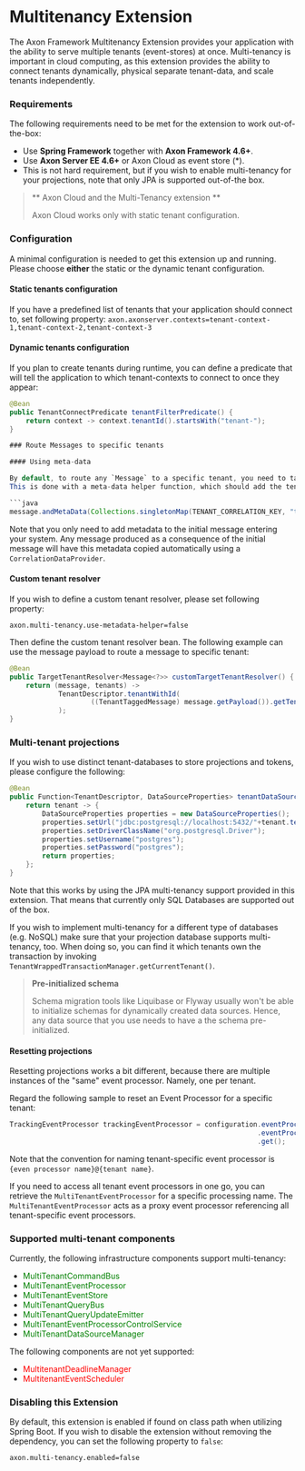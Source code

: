 # Multitenancy Extension

The Axon Framework Multitenancy Extension provides your application with the ability to serve multiple tenants (event-stores) at once.
Multi-tenancy is important in cloud computing, as this extension provides the ability to connect tenants dynamically, physical separate tenant-data, and scale tenants independently.

### Requirements

The following requirements need to be met for the extension to work out-of-the-box:
- Use **Spring Framework** together with **Axon Framework 4.6+**.
- Use **Axon Server EE 4.6+** or Axon Cloud as event store (*).
- This is not hard requirement, but if you wish to enable multi-tenancy for your projections, note that only JPA is supported out-of-the box.

> ** Axon Cloud and the Multi-Tenancy extension **
>
> Axon Cloud works only with static tenant configuration.

### Configuration

A minimal configuration is needed to get this extension up and running.
Please choose **either** the static or the dynamic tenant configuration.

#### Static tenants configuration

If you have a predefined list of tenants that your application should connect to, set following property:
`axon.axonserver.contexts=tenant-context-1,tenant-context-2,tenant-context-3`

#### Dynamic tenants configuration

If you plan to create tenants during runtime, you can define a predicate that will tell the application to which tenant-contexts to connect to once they appear:

```java
@Bean
public TenantConnectPredicate tenantFilterPredicate() {
    return context -> context.tenantId().startsWith("tenant-");
}

### Route Messages to specific tenants

#### Using meta-data

By default, to route any `Message` to a specific tenant, you need to tag the initial message that enters your system with metadata.
This is done with a meta-data helper function, which should add the tenant name with key `TenantConfiguration.TENANT_CORRELATION_KEY`.

```java
message.andMetaData(Collections.singletonMap(TENANT_CORRELATION_KEY, "tenant-context-1")
```

Note that you only need to add metadata to the initial message entering your system. 
Any message produced as a consequence of the initial message will have this metadata copied automatically using a `CorrelationDataProvider`.

#### Custom tenant resolver

If you wish to define a custom tenant resolver, please set following property:

`axon.multi-tenancy.use-metadata-helper=false`

Then define the custom tenant resolver bean. 
The following example can use the message payload to route a message to specific tenant:

```java
@Bean
public TargetTenantResolver<Message<?>> customTargetTenantResolver() {
    return (message, tenants) ->
            TenantDescriptor.tenantWithId(
                    ((TenantTaggedMessage) message.getPayload()).getTenantName()
            );
}
```

### Multi-tenant projections

If you wish to use distinct tenant-databases to store projections and tokens, please configure the following:

```java
@Bean
public Function<TenantDescriptor, DataSourceProperties> tenantDataSourceResolver() {
    return tenant -> {
        DataSourceProperties properties = new DataSourceProperties();
        properties.setUrl("jdbc:postgresql://localhost:5432/"+tenant.tenantId());
        properties.setDriverClassName("org.postgresql.Driver");
        properties.setUsername("postgres");
        properties.setPassword("postgres");
        return properties;
    };
}
```

Note that this works by using the JPA multi-tenancy support provided in this extension.
That means that currently only SQL Databases are supported out of the box.

If you wish to implement multi-tenancy for a different type of databases (e.g. NoSQL) make sure that your projection database supports multi-tenancy, too.
When doing so, you can find it which tenants own the transaction by invoking `TenantWrappedTransactionManager.getCurrentTenant()`.

> **Pre-initialized schema**
>
> Schema migration tools like Liquibase or Flyway usually won't be able to initialize schemas for dynamically created data sources.
> Hence, any data source that you use needs to have a the schema pre-initialized.
 
#### Resetting projections

Resetting projections works a bit different, because there are multiple instances of the "same" event processor.
Namely, one per tenant.

Regard the following sample to reset an Event Processor for a specific tenant:

```java
TrackingEventProcessor trackingEventProcessor = configuration.eventProcessingConfiguration()
                                                             .eventProcessor("com.demo.query-ep@tenant-context-1", TrackingEventProcessor.class)
                                                             .get();
```

Note that the convention for naming tenant-specific event processor is `{even processor name}@{tenant name}`.

If you need to access all tenant event processors in one go, you can retrieve the `MultiTenantEventProcessor` for a specific processing name.
The `MultiTenantEventProcessor` acts as a proxy event processor referencing all tenant-specific event processors.

### Supported multi-tenant components

Currently, the following infrastructure components support multi-tenancy:

- <span style="color:green">MultiTenantCommandBus</span>
- <span style="color:green">MultiTenantEventProcessor</span>
- <span style="color:green">MultiTenantEventStore</span>
- <span style="color:green">MultiTenantQueryBus</span>
- <span style="color:green">MultiTenantQueryUpdateEmitter</span>
- <span style="color:green">MultiTenantEventProcessorControlService</span>
- <span style="color:green">MultiTenantDataSourceManager</span>

The following components are not yet supported:

- <span style="color:red">MultitenantDeadlineManager</span>
- <span style="color:red">MultitenantEventScheduler</span>


### Disabling this Extension

By default, this extension is enabled if found on class path when utilizing Spring Boot.
If you wish to disable the extension without removing the dependency, you can set the following property to `false`:

`axon.multi-tenancy.enabled=false`
